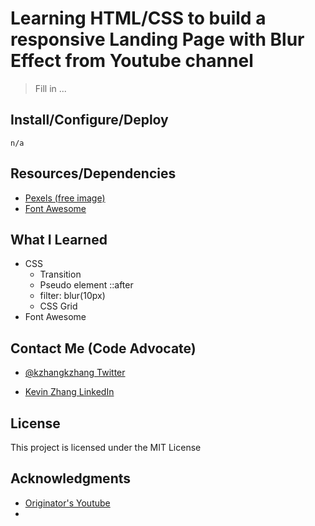 # Learning HTML/CSS to build a responsive Landing Page with Blur Effect from Youtube channel

> Fill in ...

## Install/Configure/Deploy

`n/a`

## Resources/Dependencies

* [Pexels (free image)](https://www.pexels.com/)
* [Font Awesome](https://fontawesome.com/)

## What I Learned

* CSS
    * Transition
    * Pseudo element ::after
    * filter: blur(10px)
    * CSS Grid
* Font Awesome

## Contact Me (Code Advocate)

* [@kzhangkzhang Twitter](https://twitter.com/kzhangkzhang)

* [Kevin Zhang LinkedIn](https://www.linkedin.com/in/kevin-zhang-apex-ebs-bigdata/)

## License

This project is licensed under the MIT License

## Acknowledgments

* [Originator's Youtube](https://www.youtube.com/watch?v=HZv8YHYUHTU)
* []()